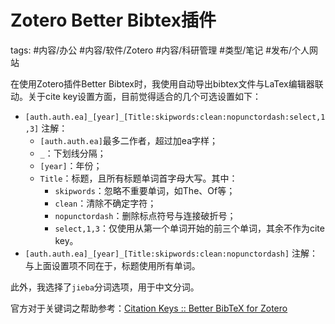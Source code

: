 # Zotero Better Bibtex插件

tags: #内容/办公 #内容/软件/Zotero #内容/科研管理 #类型/笔记 #发布/个人网站 


在使用Zotero插件Better Bibtex时，我使用自动导出bibtex文件与LaTex编辑器联动。关于cite key设置方面，目前觉得适合的几个可选设置如下：
- `[auth.auth.ea]_[year]_[Title:skipwords:clean:nopunctordash:select,1,3]`
	注解：
	- `[auth.auth.ea]`最多二作者，超过加ea字样；
	- `_`：下划线分隔；
	- `[year]`：年份；
	- `Title`：标题，且所有标题单词首字母大写。其中：
		- `skipwords`：忽略不重要单词，如The、Of等；
		- `clean`：清除不确定字符；
		- `nopunctordash`：删除标点符号与连接破折号；
		- `select,1,3`：仅使用从第一个单词开始的前三个单词，其余不作为cite key。
- `[auth.auth.ea]_[year]_[Title:skipwords:clean:nopunctordash]`
	注解：与上面设置项不同在于，标题使用所有单词。

此外，我选择了`jieba`分词选项，用于中文分词。

官方对于关键词之帮助参考：[Citation Keys :: Better BibTeX for Zotero](https://retorque.re/zotero-better-bibtex/citing/)

